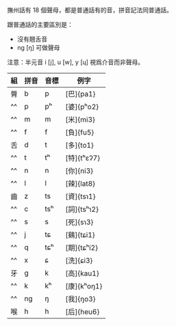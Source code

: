 撫州話有 18 個聲母，都是普通話有的音，拼音記法同普通話。

跟普通話的主要區別是：

- 沒有翹舌音
- ng [ŋ] 可做聲母

注意：半元音 i [j], u [w], y [ɥ] 視爲介音而非聲母。

| 組  | 拼音 | 音標 | 例字        |
| --- | ---- | ---- | ----------- |
| 脣  | b    | p    | [巴]{pa1}   |
| ^^  | p    | pʰ   | [婆]{pʰo2}  |
| ^^  | m    | m    | [米]{mi3}   |
| ^^  | f    | f    | [負]{fu5}   |
| 舌  | d    | t    | [多]{to1}   |
| ^^  | t    | tʰ   | [特]{tʰɛʔ7} |
| ^^  | n    | n    | [你]{ni3}   |
| ^^  | l    | l    | [辣]{lat8}  |
| 齒  | z    | ts   | [資]{tsɿ1}  |
| ^^  | c    | tsʰ  | [詞]{tsʰɿ2} |
| ^^  | s    | s    | [死]{sɿ3}   |
| ^^  | j    | tɕ   | [鷄]{tɕi1}  |
| ^^  | q    | tɕʰ  | [期]{tɕʰi2} |
| ^^  | x    | ɕ    | [洗]{ɕi3}   |
| 牙  | g    | k    | [高]{kau1}  |
| ^^  | k    | kʰ   | [康]{kʰoŋ1} |
| ^^  | ng   | ŋ    | [我]{ŋo3}   |
| 喉  | h    | h    | [后]{heu6}  |

